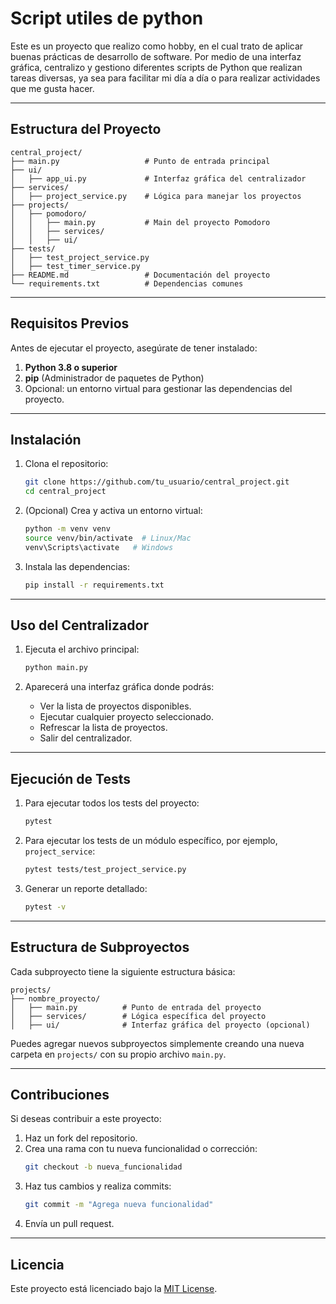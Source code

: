# Script utiles de python

Este es un proyecto que realizo como hobby, en el cual trato de aplicar buenas prácticas de desarrollo de software. Por medio de una interfaz gráfica, centralizo y gestiono diferentes scripts de Python que realizan tareas diversas, ya sea para facilitar mi día a día o para realizar actividades que me gusta hacer.

---

## **Estructura del Proyecto**

```
central_project/
├── main.py                   # Punto de entrada principal
├── ui/
│   ├── app_ui.py             # Interfaz gráfica del centralizador
├── services/
│   ├── project_service.py    # Lógica para manejar los proyectos
├── projects/
│   ├── pomodoro/
│   │   ├── main.py           # Main del proyecto Pomodoro
│   │   ├── services/
│   │   ├── ui/
├── tests/
│   ├── test_project_service.py
│   ├── test_timer_service.py
├── README.md                 # Documentación del proyecto
└── requirements.txt          # Dependencias comunes
```

---

## **Requisitos Previos**

Antes de ejecutar el proyecto, asegúrate de tener instalado:

1. **Python 3.8 o superior**
2. **pip** (Administrador de paquetes de Python)
3. Opcional: un entorno virtual para gestionar las dependencias del proyecto.

---

## **Instalación**

1. Clona el repositorio:
   ```bash
   git clone https://github.com/tu_usuario/central_project.git
   cd central_project
   ```

2. (Opcional) Crea y activa un entorno virtual:
   ```bash
   python -m venv venv
   source venv/bin/activate  # Linux/Mac
   venv\Scripts\activate   # Windows
   ```

3. Instala las dependencias:
   ```bash
   pip install -r requirements.txt
   ```

---

## **Uso del Centralizador**

1. Ejecuta el archivo principal:
   ```bash
   python main.py
   ```

2. Aparecerá una interfaz gráfica donde podrás:
   - Ver la lista de proyectos disponibles.
   - Ejecutar cualquier proyecto seleccionado.
   - Refrescar la lista de proyectos.
   - Salir del centralizador.

---

## **Ejecución de Tests**

1. Para ejecutar todos los tests del proyecto:
   ```bash
   pytest
   ```

2. Para ejecutar los tests de un módulo específico, por ejemplo, `project_service`:
   ```bash
   pytest tests/test_project_service.py
   ```

3. Generar un reporte detallado:
   ```bash
   pytest -v
   ```

---

## **Estructura de Subproyectos**

Cada subproyecto tiene la siguiente estructura básica:

```
projects/
├── nombre_proyecto/
│   ├── main.py          # Punto de entrada del proyecto
│   ├── services/        # Lógica específica del proyecto
│   ├── ui/              # Interfaz gráfica del proyecto (opcional)
```

Puedes agregar nuevos subproyectos simplemente creando una nueva carpeta en `projects/` con su propio archivo `main.py`.

---

## **Contribuciones**

Si deseas contribuir a este proyecto:

1. Haz un fork del repositorio.
2. Crea una rama con tu nueva funcionalidad o corrección:
   ```bash
   git checkout -b nueva_funcionalidad
   ```
3. Haz tus cambios y realiza commits:
   ```bash
   git commit -m "Agrega nueva funcionalidad"
   ```
4. Envía un pull request.

---

## **Licencia**

Este proyecto está licenciado bajo la [MIT License](https://opensource.org/licenses/MIT).

